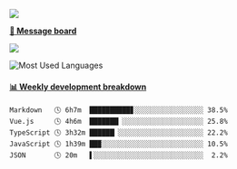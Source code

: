 [![](https://count.getloli.com/get/@SmaIIstars.github.readme)](https://count.getloli.com/)


[**💬 Message board**](https://chat.getloli.com/room/@SmaIIstars.github)

[![](https://chat.getloli.com/room/@SmaIIstars.github/svg?width=600&height=100&limit=20&theme=light&fontSize=14)](https://chat.getloli.com/room/@SmaIIstars.github)


![Most Used Languages](https://github-readme-stats.vercel.app/api/top-langs/?username=SmaIIstars&theme=dark&layout=compact)

<!-- waka-box start -->
#### <a href="https://gist.github.com/e31f5e1b7a15ee54e2fc8fca68aa5e2b" target="_blank">📊 Weekly development breakdown</a>
```text
Markdown   🕓 6h7m  ██████████▊░░░░░░░░░░░░░░░░░ 38.5%
Vue.js     🕓 4h6m  ███████▏░░░░░░░░░░░░░░░░░░░░ 25.8%
TypeScript 🕓 3h32m ██████▏░░░░░░░░░░░░░░░░░░░░░ 22.2%
JavaScript 🕓 1h39m ██▉░░░░░░░░░░░░░░░░░░░░░░░░░ 10.5%
JSON       🕓 20m   ▌░░░░░░░░░░░░░░░░░░░░░░░░░░░  2.2%
```
<!-- Powered by https://github.com/YouEclipse/waka-box-go . -->
<!-- waka-box end -->
